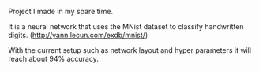 Project I made in my spare time. 

It is a neural network that uses the MNist dataset to classify handwritten digits. (http://yann.lecun.com/exdb/mnist/)

With the current setup such as network layout and hyper parameters it will reach about 94% accuracy.
